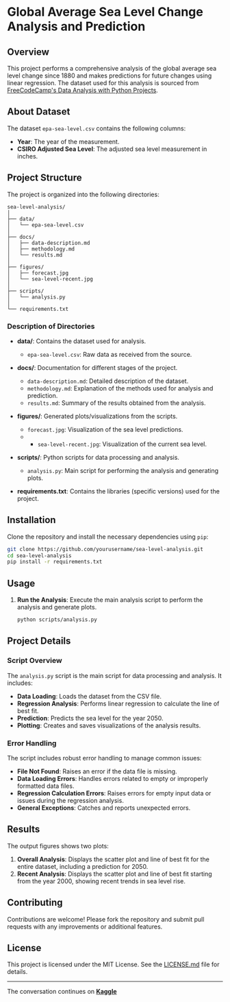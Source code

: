 # Global Average Sea Level Change Analysis and Prediction

## Overview
This project performs a comprehensive analysis of the global average sea level change since 1880 and makes predictions for future 
changes using linear regression. The dataset used for this analysis is sourced from [FreeCodeCamp's Data Analysis with Python Projects](https://www.freecodecamp.org/learn/data-analysis-with-python/data-analysis-with-python-projects/sea-level-predictor).

## About Dataset
The dataset `epa-sea-level.csv` contains the following columns:
- **Year**: The year of the measurement.
- **CSIRO Adjusted Sea Level**: The adjusted sea level measurement in inches.

## Project Structure
The project is organized into the following directories:

```
sea-level-analysis/
│
├── data/
│   └── epa-sea-level.csv
│
├── docs/
│   ├── data-description.md
│   ├── methodology.md
│   └── results.md
│
├── figures/
│   ├── forecast.jpg
│   └── sea-level-recent.jpg
│
├── scripts/
│   └── analysis.py
│
└── requirements.txt
```

### Description of Directories
- **data/**: Contains the dataset used for analysis.
  - `epa-sea-level.csv`: Raw data as received from the source.

- **docs/**: Documentation for different stages of the project.
  - `data-description.md`: Detailed description of the dataset.
  - `methodology.md`: Explanation of the methods used for analysis and prediction.
  - `results.md`: Summary of the results obtained from the analysis.

- **figures/**: Generated plots/visualizations from the scripts.
  - `forecast.jpg`: Visualization of the sea level predictions.
  - - `sea-level-recent.jpg`: Visualization of the current sea level.

- **scripts/**: Python scripts for data processing and analysis.
  - `analysis.py`: Main script for performing the analysis and generating plots.

- **requirements.txt**: Contains the libraries (specific versions) used for the project.

## Installation
Clone the repository and install the necessary dependencies using `pip`:

```sh
git clone https://github.com/yourusername/sea-level-analysis.git
cd sea-level-analysis
pip install -r requirements.txt
```

## Usage
1. **Run the Analysis**: Execute the main analysis script to perform the analysis and generate plots.

    ```sh
    python scripts/analysis.py
    ```

## Project Details
### Script Overview
The `analysis.py` script is the main script for data processing and analysis. It includes:
- **Data Loading**: Loads the dataset from the CSV file.
- **Regression Analysis**: Performs linear regression to calculate the line of best fit.
- **Prediction**: Predicts the sea level for the year 2050.
- **Plotting**: Creates and saves visualizations of the analysis results.

### Error Handling
The script includes robust error handling to manage common issues:
- **File Not Found**: Raises an error if the data file is missing.
- **Data Loading Errors**: Handles errors related to empty or improperly formatted data files.
- **Regression Calculation Errors**: Raises errors for empty input data or issues during the regression analysis.
- **General Exceptions**: Catches and reports unexpected errors.

## Results
The output figures shows two plots:
1. **Overall Analysis**: Displays the scatter plot and line of best fit for the entire dataset, including a prediction for 2050.
2. **Recent Analysis**: Displays the scatter plot and line of best fit starting from the year 2000, showing recent trends in sea level rise.

## Contributing
Contributions are welcome! Please fork the repository and submit pull requests with any improvements or additional features.

## License
This project is licensed under the MIT License. See the [LICENSE.md](LICENSE.md) file for details.

---
The conversation continues on [**Kaggle**](https://www.kaggle.com/code/mrowurakwarteng/global-average-sea-level-change-analysis?scriptVersionId=190653237)
